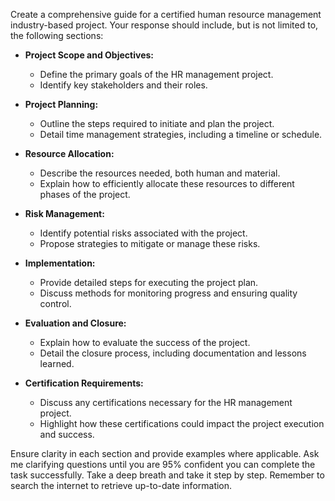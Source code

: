 Create a comprehensive guide for a certified human resource management industry-based project. Your response should include, but is not limited to, the following sections:

- **Project Scope and Objectives:**
  - Define the primary goals of the HR management project.
  - Identify key stakeholders and their roles.

- **Project Planning:**
  - Outline the steps required to initiate and plan the project.
  - Detail time management strategies, including a timeline or schedule.

- **Resource Allocation:**
  - Describe the resources needed, both human and material.
  - Explain how to efficiently allocate these resources to different phases of the project.

- **Risk Management:**
  - Identify potential risks associated with the project.
  - Propose strategies to mitigate or manage these risks.

- **Implementation:**
  - Provide detailed steps for executing the project plan.
  - Discuss methods for monitoring progress and ensuring quality control.

- **Evaluation and Closure:**
  - Explain how to evaluate the success of the project.
  - Detail the closure process, including documentation and lessons learned.

- **Certification Requirements:**
  - Discuss any certifications necessary for the HR management project.
  - Highlight how these certifications could impact the project execution and success.

Ensure clarity in each section and provide examples where applicable. Ask me clarifying questions until you are 95% confident you can complete the task successfully. Take a deep breath and take it step by step. Remember to search the internet to retrieve up-to-date information.